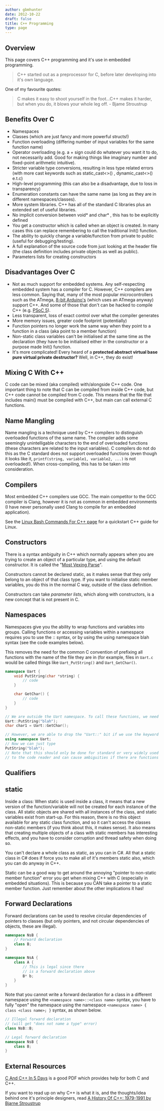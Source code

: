 ```yaml
---
author: gbmhunter
date: 2012-10-22
draft: false
title: C++ Programming
type: page
---
```


<h2>Overview</h2>

<p>This page covers C++ programming and it's use in embedded programming.</p>

<blockquote>C++ started out as a preprocessor for C, before later developing into it's own language.</blockquote>

One of my favourite quotes:

<blockquote>C makes it easy to shoot yourself in the foot...C++ makes it harder, but when you do, it blows your whole leg off. - Bjame Stroustrup</blockquote>

## Benefits Over C

* Namespaces
* Classes (which are just fancy and more powerful structs!)
* Function overloading (differing number of input variables for the same function name)
* Operator overloading (e.g. a + sign could do whatever you want it to do, not necessarily add. Good for making things like imaginary number and fixed-point arithmetic intuitive).
* Stricter variable type conversions, resulting in less type related errors (with more cast keywords such as static_cast<>() , dynamic_cast<>() e.t.c)
* High-level programming (this can also be a disadvantage, due to loss in transparency)
* Enumeration constants can have the same name (as long as they are in different namespaces/classes).
* More system libraries. C++ has all of the standard C libraries plus an extended set of useful libraries.
* No implicit conversion between void* and char* , this has to be explicitly defined
* You get a constructor which is called when an object is created. In many cases this can replace remembering to call the traditional Init() function.
* The ability to quickly change a variable/function from private to public (useful for debugging/testing).
* A full explanation of the source code from just looking at the header file (the class definition includes private objects as well as public).
* Parameters lists for creating constructors

## Disadvantages Over C

* Not as much support for embedded systems. Any self-respecting embedded system has a compiler for C. However, C++ compilers are less common. Saying that, many of the most popular microcontrollers such as the ATmega, [8-bit Arduino's](/programming/microcontrollers/arduino) (which uses an ATmega anyway) support C++. And some of those that don't can be hacked to compile C++ (e.g. [PSoC 5](/programming/microcontrollers/psoc)).
* Less transparent, loss of exact control over what the compiler generates
* More memory issues, greater code footprint (potentially)
* Function pointers no longer work the same way when they point to a function in a class (aka point to a member function)
* Non-static class variables can't be initialised at the same time as the declaration (they have to be initialised either in the constructor or a purpose made Init() function.
* It's more complicated! Every heard of a **protected abstract virtual base pure virtual private destructor?** Well, in C++, they do exist!

## Mixing C With C++

C code can be mixed (aka compiled) with/alongside C++ code. One important thing to note that C can be compiled from inside C++ code, but C++ code cannot be compiled from C code. This means that the file that includes main() must be compiled with C++, but main can call external C functions.

## Name Mangling

<p>Name mangling is a technique used by C++ compilers to distinguish overloaded functions of the same name. The compiler adds some seemingly unintelligable characters to the end of overloaded functions (these characters are related to the input variables). C compilers do not do this as the C standard does not support overloaded functions (even though it looks like it, <code>printf(string, variable1, variable2, ...)</code> is not overloaded!). When cross-compiling, this has to be taken into consideration.</p>

<h2>Compilers</h2>

<p>Most embedded C++ compilers use GCC. The main competitor to the GCC compiler is Clang, however it is not as common in embedded environments (I have never personally used Clang to compile for an embedded application).</p>

See the [Linux Bash Commands For C++ page](/programming/languages/c-plus-plus/linux-bash-commands-for-cpp) for a quickstart C++ guide for Linux.

## Constructors

There is a syntax ambiguity in C++ which normally appears when you are trying to create an object of a particular type, and using the default constructor. It is called the "[Most Vexing Parse](http://en.wikipedia.org/wiki/Most_vexing_parse)".

Constructors cannot be declared static, as it makes sense that they only belong to an object of that class type. If you want to initialise static member variables, you do this in the normal C way, outside of the class definition.

Constructors can take <i>parameter lists</i>, which along with constructors, is a new concept that is not present in C.

## Namespaces

Namespaces give you the ability to wrap functions and variables into groups. Calling functions or accessing variables within a namespace requires you to use the :: syntax, or by using the using namespace blah syntax (see the code examples below).

This removes the need for the common C convention of prefixing all functions with the name of the file they are in (for example, files in `Uart.c` would be called things like `Uart_PutString()` and `Uart_GetChar()`.

```c++
namespace Uart {
    void PutString(char *string) {
        // code
    }

    char GetChar() {
        // code
    }
}

// We are outside the Uart namespace. To call these functions, we need to prepend the function calls with the namespace name and the `::` syntax
Uart::PutString("blah");
char char1 = Uart::GetChar();

// However, we are able to drop the "Uart::" bit if we use the keyword "using"
using namespace Uart;
// Now we can just type
PutString("blah");
// Note that this should only be done for standard or very widely used libraries, as it reduces the information
// to the code reader and can cause ambiguities if there are functions with the same name.
```

## Qualifiers

## static

Inside a class: When static is used inside a class, it means that a new version of the function/variable will not be created for each instance of the class. All static objects are shared with all instances of the class, and static variables exist from start-up. For this reason, there is no this object available for any static class function, and so it can't access the classes non-static members (if you think about this, it makes sense). It also means that creating multiple objects of a class with static members has interesting effects, and you have to consider corruption and thread safety when doing so.

You can't declare a whole class as static, as you can in C#. All that a static class in C# does if force you to make all of it's members static also, which you can do anyway in C++.

Static can be a good way to get around the annoying "pointer to non-static member function" error you get when mixing C++ with C (especially in embedded situations). This is because you CAN take a pointer to a static member function. Just remember about the other implications it has!

## Forward Declarations

Forward declarations can be used to resolve circular dependencies of pointers to classes (but only pointers, and not circular dependencies of objects, these are illegal).

```c++    
namespace NsB {
    // Forward declaration
    class B;
}

namespace NsA {
    class A {
        // This is legal since there
        // is a forward declaration above
        B* b;
    }
}
```

<p>Note that you cannot write a forward declaration for a class in a different namespace using the <code>&lt;namespace name&gt;::&lt;class name&gt;</code> syntax, you have to fully "open" the namespace using the namespace <code>&lt;namespace name&gt; { class &lt;class name&gt;; }</code> syntax, as shown below.</p>

```c++    
// Illegal forward declaration
// (will get "does not name a type" error)
class NsB::B;

// Legal forward declaration
namespace NsB {
    class B;
}
```

## External Resources

[C And C++ In 5 Days](http://itee.uq.edu.au/~comp3300/Resources/C_C++_notes.pdf) is a good PDF which provides help for both C and C++.

If you want to read up on why C++ is what it is, and the thoughts/idea behind one it's principle designers, read [A History Of C++: 1979-1991 by Bjarne Stroustrup](http://www.stroustrup.com/hopl2.pdf)
